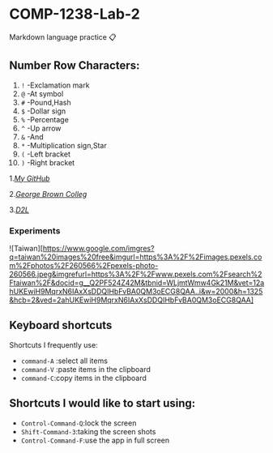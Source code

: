 # COMP-1238-Lab-2
Markdown language practice 📋

## Number Row Characters:

1. `!` -Exclamation mark
2. `@` -At symbol
3. `#` -Pound,Hash
4. `$` -Dollar sign
5. `%` -Percentage
6. `^` -Up arrow
8. `&` -And
9. `*` -Multiplication sign,Star
10. `(` -Left bracket
11. `)` -Right bracket




1._[My GitHub](https://github.com/kidcat8288/COMP-1238-Lab-2.git)_


2._[George Brown Colleg](https://www.georgebrown.ca/)_


3._[D2L](https://learn.georgebrown.ca/d2l/home)_

### Experiments

![Taiwan][https://www.google.com/imgres?q=taiwan%20images%20free&imgurl=https%3A%2F%2Fimages.pexels.com%2Fphotos%2F260566%2Fpexels-photo-260566.jpeg&imgrefurl=https%3A%2F%2Fwww.pexels.com%2Fsearch%2Ftaiwan%2F&docid=g__Q2PF524Z42M&tbnid=WLjmtWmw4Gk21M&vet=12ahUKEwiH9MqrxN6IAxXsDDQIHbFvBA0QM3oECG8QAA..i&w=2000&h=1325&hcb=2&ved=2ahUKEwiH9MqrxN6IAxXsDDQIHbFvBA0QM3oECG8QAA]

## Keyboard shortcuts
Shortcuts I frequently use: 
- `command-A` :select all items
- `command-V` :paste items in the clipboard
- `command-C`:copy items in the clipboard

## Shortcuts I would like to start using: 
- `Control-Command-Q`:lock the screen
- `Shift-Command-3`:taking the screen shots
- `Control-Command-F`:use the app in full screen


[def]: https://www.istockphoto.com/photo/keelung-taiwan-skyline-gm896926984-247609862